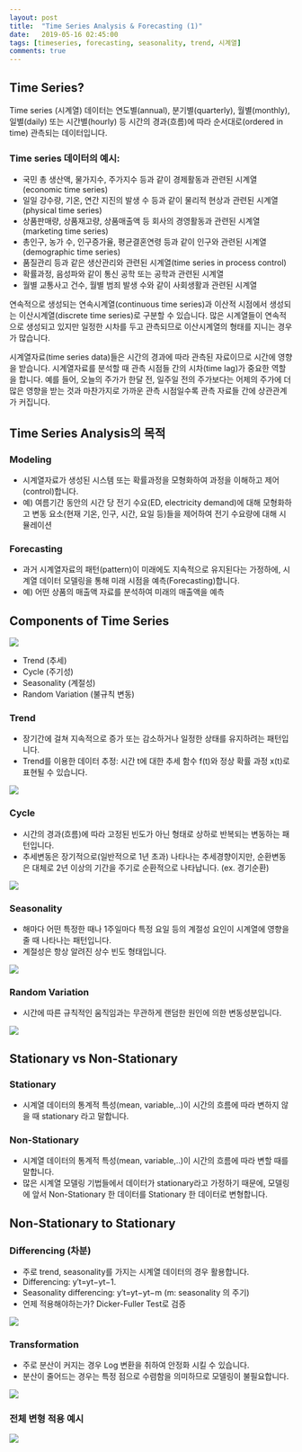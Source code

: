 ```yaml
---
layout: post
title:  "Time Series Analysis & Forecasting (1)"
date:   2019-05-16 02:45:00
tags: [timeseries, forecasting, seasonality, trend, 시계열]
comments: true
---
```


## Time Series?

Time series (시계열) 데이터는 연도별(annual), 분기별(quarterly), 월별(monthly), 일별(daily) 또는 시간별(hourly) 등 시간의 경과(흐름)에 따라 순서대로(ordered in time) 관측되는 데이터입니다.

### Time series 데이터의 예시:

- 국민 총 생산액, 물가지수, 주가지수 등과 같이 경제활동과 관련된 시계열 (economic time series)
- 일일 강수량, 기온, 연간 지진의 발생 수 등과 같이 물리적 현상과 관련된 시계열 (physical time series)
- 상품판매량, 상품재고량, 상품매출액 등 회사의 경영활동과 관련된 시계열 (marketing time series)
- 총인구, 농가 수, 인구증가율, 평균결혼연령 등과 같이 인구와 관련된 시계열 (demographic time series)
- 품질관리 등과 같은 생산관리와 관련된 시계열(time series in process control)
- 확률과정, 음성파와 같이 통신 공학 또는 공학과 관련된 시계열
- 월별 교통사고 건수, 월별 범죄 발생 수와 같이 사회생활과 관련된 시계열

연속적으로 생성되는 연속시계열(continuous time series)과 이산적 시점에서 생성되는 이산시계열(discrete time series)로 구분할 수 있습니다. 많은 시계열들이 연속적으로 생성되고 있지만 일정한 시차를 두고 관측되므로 이산시계열의 형태를 지니는 경우가 많습니다.

시계열자료(time series data)들은 시간의 경과에 따라 관측된 자료이므로 시간에 영향을 받습니다. 시계열자료를 분석할 때 관측 시점들 간의 시차(time lag)가 중요한 역할을 합니다.
예를 들어, 오늘의 주가가 한달 전, 일주일 전의 주가보다는 어제의 주가에 더 많은 영향을 받는 것과 마찬가지로 가까운 관측 시점일수록 관측 자료들 간에 상관관계가 커집니다.

## Time Series Analysis의 목적

### Modeling

- 시계열자료가 생성된 시스템 또는 확률과정을 모형화하여 과정을 이해하고 제어(control)합니다.
- 예) 여름기간 동안의 시간 당 전기 수요(ED, electricity demand)에 대해 모형화하고 변동 요소(현재 기온, 인구, 시간, 요일 등)들을 제어하여 전기 수요량에 대해 시뮬레이션

### Forecasting

- 과거 시계열자료의 패턴(pattern)이 미래에도 지속적으로 유지된다는 가정하에, 시계열 데이터 모델링을 통해 미래 시점을 예측(Forecasting)합니다.
- 예) 어떤 상품의 매출액 자료를 분석하여 미래의 매출액을 예측


## Components of Time Series

![](https://user-images.githubusercontent.com/16538186/61558650-9d2e6c80-aaa2-11e9-957b-d9bf12eee010.png)

- Trend (추세)
- Cycle (주기성)
- Seasonality (계절성)
- Random Variation (불규칙 변동)

### Trend

- 장기간에 걸쳐 지속적으로 증가 또는 감소하거나 일정한 상태를 유지하려는 패턴입니다.
- Trend를 이용한 데이터 추정: 시간 t에 대한 추세 함수 f(t)와 정상 확률 과정 x(t)로 표현될 수 있습니다.

![](https://user-images.githubusercontent.com/16538186/61558716-bf27ef00-aaa2-11e9-8ad6-286228ac2253.png)

### Cycle

- 시간의 경과(흐름)에 따라 고정된 빈도가 아닌 형태로 상하로 반복되는 변동하는 패턴입니다.
- 추세변동은 장기적으로(일반적으로 1년 초과) 나타나는 추세경향이지만, 순환변동은 대체로 2년 이상의 기간을 주기로 순환적으로 나타납니다. (ex. 경기순환)

![](https://user-images.githubusercontent.com/16538186/61558746-d4048280-aaa2-11e9-9899-e9b30c5612d3.png)

### Seasonality

- 해마다 어떤 특정한 때나 1주일마다 특정 요일 등의 계절성 요인이 시계열에 영향을 줄 때 나타나는 패턴입니다.
- 계절성은 항상 알려진 상수 빈도 형태입니다.

![](https://user-images.githubusercontent.com/16538186/61558779-f4ccd800-aaa2-11e9-8cca-b55578eb672e.png)

### Random Variation

- 시간에 따른 규칙적인 움직임과는 무관하게 랜덤한 원인에 의한 변동성분입니다.

![](https://user-images.githubusercontent.com/16538186/61558818-1037e300-aaa3-11e9-92c5-41814e3c0012.png)


## Stationary vs Non-Stationary

### Stationary
- 시계열 데이터의 통계적 특성(mean, variable,..)이 시간의 흐름에 따라 변하지 않을 때 stationary 라고 말합니다.

### Non-Stationary
- 시계열 데이터의 통계적 특성(mean, variable,..)이 시간의 흐름에 따라 변할 때를 말합니다.
- 많은 시계열 모델링 기법들에서 데이터가 stationary라고 가정하기 때문에, 모델링에 앞서 Non-Stationary 한 데이터를 Stationary 한 데이터로 변형합니다.

## Non-Stationary to Stationary

### Differencing (차분)
- 주로 trend, seasonality를 가지는 시계열 데이터의 경우 활용합니다.
- Differencing: y′t=yt−yt−1.
- Seasonality differencing: y′t=yt−yt−m (m: seasonality 의 주기)
- 언제 적용해야하는가? Dicker-Fuller Test로 검증

![](https://user-images.githubusercontent.com/16538186/61558838-1e85ff00-aaa3-11e9-998a-d62efa2c09c9.png)

### Transformation
- 주로 분산이 커지는 경우 Log 변환을 취하여 안정화 시킬 수 있습니다.
- 분산이 줄어드는 경우는 특정 점으로 수렴함을 의미하므로 모델링이 불필요합니다.

![](https://user-images.githubusercontent.com/16538186/61558875-3a89a080-aaa3-11e9-99d2-a7fd1df54e29.png)

### 전체 변형 적용 예시

![](https://user-images.githubusercontent.com/16538186/61558896-4b3a1680-aaa3-11e9-8073-7e5b8c395ce1.png)
